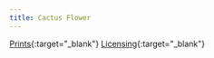 ```yaml
---
title: Cactus Flower
---
```

[Prints](https://pixels.com/featured/cactus-flower-brady-lane.html){:target="_blank"}
[Licensing](https://licensing.pixels.com/featured/cactus-flower-brady-lane.html){:target="_blank"}